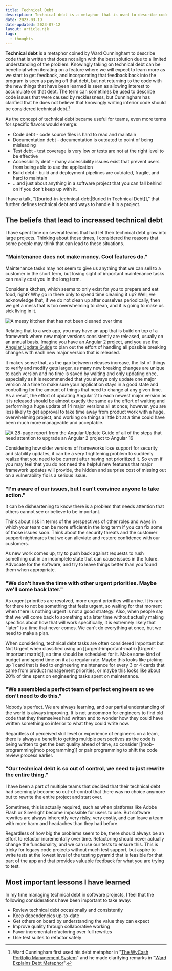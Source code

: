 ```yaml
---
title: Technical Debt
description: Technical debt is a metaphor that is used to describe code that no longer aligns with the best solution once our limited understanding of a problem improves.
date: 2023-03-19
date-updated: 2023-07-12
layout: article.njk
tags:
  - thoughts
---
```

**Technical debt** is a metaphor coined by Ward Cunningham to describe code that is written that does not align with the best solution due to a limited understanding of the problem. Knowingly taking on technical debt can be beneficial when iterating on a feature where we will expect to learn more as we start to get feedback, and incorporating that feedback back into the program is seen as paying off that debt, but not returning to the code with the new things that have been learned is seen as allowing interest to accumulate on that debt. The term can sometimes be used to describe code issues that were caused by recklessness, but Cunningham has clarified that he does not believe that knowingly writing inferior code should be considered technical debt.[^1]

As the concept of technical debt became useful for teams, even more terms for specific flavors would emerge:

- Code debt - code source files is hard to read and maintain
- Documentation debt - documentation is outdated to point of being misleading
- Test debt - test coverage is very low or tests are not at the right level to be effective
- Accessibility debt - many accessibility issues exist that prevent users from being able to use the application
- Build debt - build and deployment pipelines are outdated, fragile, and hard to maintain
- ...and just about anything in a software project that you can fall behind on if you don't keep up with it.

I have a talk, "[[buried-in-technical-debt|Buried in Technical Debt]]," that further defines technical debt and ways to handle it in a project.

## The beliefs that lead to increased technical debt

I have spent time on several teams that had let their technical debt grow into large projects. Thinking about those times, I considered the reasons that some people may think that can lead to these situations.

### "Maintenance does not make money. Cool features do."

Maintenance tasks may not seem to give us anything that we can sell to a customer in the short term, but losing sight of important maintenance tasks can really cost you in the long term.

Consider a kitchen, which seems to only exist for you to prepare and eat food, right? Why go in there only to spend time cleaning it up? Well, we acknowledge that, if we do not clean up after ourselves periodically, then we get a mess that is too overwhelming to clean, and it is going to make us sick living in it.

![A messy kitchen that has not been cleaned over time](/img/technical-debt-kitchen.jpg)

Relating that to a web app, you may have an app that is build on top of a framework where new major versions consistently are released, usually on an annual basis. Imagine you have an Angular 2 project, and you use the [Angular Update Guide](https://update.angular.io) to plan out the effort of handling all possible breaking changes with each new major version that is released.

It makes sense that, as the gap between releases increase, the list of things to verify and modify gets larger, as many new breaking changes are unique to each version and no time is saved by waiting and only updating once, especially as it is recommended that you always only update one major version at a time to make sure your application stays in a good state and controlling for the amount of things that need to change at any given time. As a result, the effort of updating Angular 2 to each newest major version as it is released should be almost exactly the same as the effort of waiting and performing a huge update of 14 major versions all at once; however, you are less likely to get approval to take time away from product work with a huge, overwhelming project, and working on things a little bit at a time could have been much more manageable and acceptable.

![A 28-page report from the Angular Update Guide of all of the steps that need attention to upgrade an Angular 2 project to Angular 16](/img/technical-debt-angular.jpg)

Considering how older versions of frameworks lose support for security and stability updates, it can be a very frightening problem to suddenly realize that you need to be current after having not prioritized it. So even if you may feel that you do not need the helpful new features that major framework updates will provide, the hidden and surprise cost of missing out on a vulnerability fix is a serious issue.

### "I'm aware of our issues, but I can't convince anyone to take action."

It can be disheartening to know there is a problem that needs attention that others cannot see or believe to be important.

Think about risk in terms of the perspectives of other roles and ways in which your team can be more efficient in the long term if you can fix some of those issues soon. Think about the security threats and the customer support nightmares that we can alleviate and restore confidence with our customers.

As new work comes up, try to push back against requests to rush something out in an incomplete state that can cause issues in the future. Advocate for the software, and try to leave things better than you found them when appropriate.

### "We don't have the time with other urgent priorities. Maybe we'll come back later."

As urgent priorities are resolved, more urgent priorities will arrive. It is rare for there to not be something that feels urgent, so waiting for that moment when there is nothing urgent is not a good strategy. Also, when people say that we will come back to something at a later time without actually making specifics about how that will work specifically, it is extremely likely that "later" is a time that never comes. We can't do everything at once, but we need to make a plan.

When considering, technical debt tasks are often considered Important but Not Urgent when classified using an [[urgent-important-matrix|Urgent-Important matrix]], so time should be scheduled for it. Make some kind of budget and spend time on it at a regular rate. Maybe this looks like picking up 1 card that is tied to engineering maintenance for every 3 or 4 cards that came from product management priorities, or maybe this looks like about 20% of time spent on engineering tasks spent on maintenance.

### "We assembled a perfect team of perfect engineers so we don't need to do this."

Nobody's perfect. We are always learning, and our partial understanding of the world is always improving. It is not uncommon for engineers to find old code that they themselves had written and to wonder how they could have written something so inferior to what they could write now.

Regardless of perceived skill level or experience of engineers on a team, there is always a benefit to getting multiple perspectives as the code is being written to get the best quality ahead of time, so consider [[mob-programming|mob programming]] or pair programming to shift the code review process earlier.

### "Our technical debt is so out of control, we need to just rewrite the entire thing."

I have been a part of multiple teams that decided that their technical debt had seemingly become so out-of-control that there was no choice anymore but to rewrite the entire project and start over.

Sometimes, this is actually required, such as when platforms like Adobe Flash or Silverlight become impossible for users to use. But software rewrites are always inherently very risky, very costly, and can leave a team with more harm and headaches than they had before.

Regardless of how big the problems seem to be, there should always be an effort to refactor incrementally over time. Refactoring should never actually change the functionality, and we can use our tests to ensure this. This is tricky for legacy code projects without much test support, but aspire to write tests at the lowest level of the testing pyramid that is feasible for that part of the app and that provides valuable feedback for what you are trying to test.

## Most important lessons I have learned

In my time managing technical debt in software projects, I feel that the following considerations have been important to take away:

- Review technical debt occasionally and consistently
- Keep dependencies up-to-date
- Get others on board by understanding the value they can expect
- Improve quality through collaborative working
- Favor incremental refactoring over full rewrites
- Use test suites to refactor safely

[^1]: Ward Cunningham first used his debt metaphor in "[The WyCash Portfolio Management System](http://c2.com/doc/oopsla92.html)" and he made clarifying remarks in "[Ward Explains Debt Metaphor](http://wiki.c2.com/?WardExplainsDebtMetaphor)".